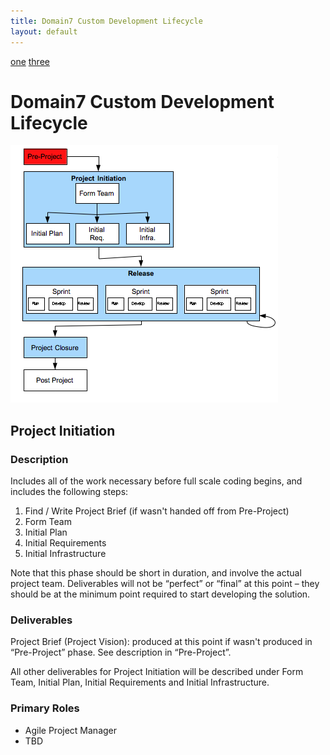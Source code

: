 ```yaml
---
title: Domain7 Custom Development Lifecycle
layout: default
---
```


[one](1.html) [three](3.html)

# Domain7 Custom Development Lifecycle
![Figure 2](../images/lifecycle/2.png)

## Project Initiation

### Description

Includes all of the work necessary before full scale coding begins, and includes the following steps:

1.  Find / Write Project Brief (if wasn't handed off from Pre-Project)
2.  Form Team
3.  Initial Plan
4.  Initial Requirements
5.  Initial Infrastructure

Note that this phase should be short in duration, and involve the actual project team.  Deliverables will not be “perfect” or “final” at this point – they should be at the minimum point required to start developing the solution.

### Deliverables

Project Brief (Project Vision):  produced at this point if wasn't produced in “Pre-Project” phase.  See description in “Pre-Project”.

All other deliverables for Project Initiation will be described under Form Team, Initial Plan, Initial Requirements and Initial Infrastructure.

### Primary Roles 

* Agile Project Manager
* TBD
